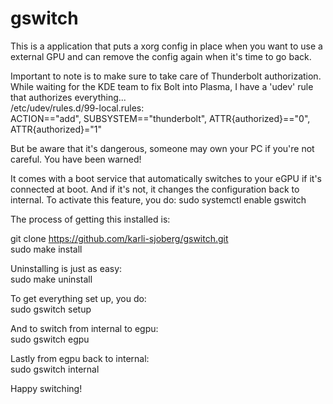 # gswitch

This is a application that puts a xorg config in place when you want to use a external GPU and can remove the config again when it's time to go back.

Important to note is to make sure to take care of Thunderbolt authorization. While waiting for the KDE team to fix Bolt into Plasma, I have a 'udev' rule that authorizes everything...</br>
/etc/udev/rules.d/99-local.rules:</br>
ACTION=="add", SUBSYSTEM=="thunderbolt", ATTR{authorized}=="0", ATTR{authorized}="1"</br>

But be aware that it's dangerous, someone may own your PC if you're not careful. You have been warned!

It comes with a boot service that automatically switches to your eGPU if it's connected at boot. And if it's not, it changes the configuration back to internal.
To activate this feature, you do:
sudo systemctl enable gswitch

The process of getting this installed is:

git clone https://github.com/karli-sjoberg/gswitch.git</br>
sudo make install

Uninstalling is just as easy:</br>
sudo make uninstall

To get everything set up, you do:</br>
sudo gswitch setup

And to switch from internal to egpu:</br>
sudo gswitch egpu

Lastly from egpu back to internal:</br>
sudo gswitch internal

Happy switching!
